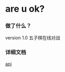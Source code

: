 # are u ok?

### 做了什么？
version 1.0 五子棋在线对战

### 详细文档

[api](http://git.bilibili.co/tangqi/areUok/tree/master/api)